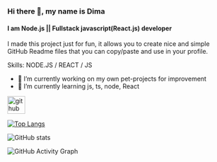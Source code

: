 ### Hi there 👋, my name is Dima
#### I am Node.js || Fullstack javascript(React.js) developer
I made this project just for fun, it allows you to create nice and simple GitHub Readme files that you can copy/paste and use in your profile.

Skills: NODE.JS / REACT / JS

- 🔭 I’m currently working on my own pet-projects for improvement 
- 🌱 I’m currently learning js, ts, node, React 


[<img src='https://cdn.jsdelivr.net/npm/simple-icons@3.0.1/icons/github.svg' alt='github' height='40'>](https://github.com/smaylukk)  

[![Top Langs](https://github-readme-stats.vercel.app/api/top-langs/?username=smaylukk)](https://github.com/anuraghazra/github-readme-stats)

![GitHub stats](https://github-readme-stats.vercel.app/api?username=smaylukk&show_icons=true)  

![GitHub Activity Graph](https://activity-graph.herokuapp.com/graph?username=smaylukk)  

